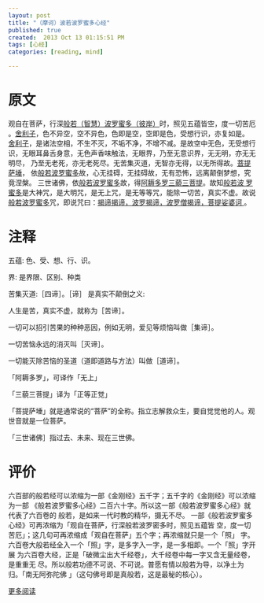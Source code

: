 ```yaml
---
layout: post
title: "（摩诃）波若波罗蜜多心经"
published: true
created:  2013 Oct 13 01:15:51 PM
tags: [心经]
categories: [reading, mind]

---
```


# 原文

观自在菩萨，行深<u>般若（智慧）波罗蜜多（彼岸）</u>时，照见五蕴皆空，度一切苦厄
。<u>舍利子</u>，色不异空，空不异色，色即是空，空即是色，受想行识，亦复如是。
<u>舍利子</u>，是诸法空相，不生不灭，不垢不净，不增不减。是故空中无色，无受想行
识，无眼耳鼻舌身意，无色声香味触法，无眼界，乃至无意识界，无无明，亦无无明尽，
乃至无老死，亦无老死尽。无苦集灭道，无智亦无得，以无所得故。<u>菩提萨埵</u>，
依<u>般若波罗蜜多</u>故，心无挂碍，无挂碍故，无有恐怖，远离颠倒梦想，究竟涅槃。
三世诸佛，依<u>般若波罗蜜多</u>故，得<u>阿耨多罗三藐三菩提</u>。故知<u>般若波
罗蜜多</u>是大神咒，是大明咒，是无上咒，是无等等咒，能除一切苦，真实不虚。故说
<u>般若波罗蜜多</u>咒，即说咒曰：<u>揭谛揭谛，波罗揭谛，波罗僧揭谛，菩提娑婆诃
</u>。

# 注释
五蕴: 色、受、想、行、识。

界: 是界限、区别、种类

苦集灭道:［四谛］。［谛］ 是真实不颠倒之义:

人生是苦，真实不虚，就称为［苦谛］。 

一切可以招引苦果的种种恶因，例如无明，爱见等烦恼叫做［集谛］。 

一切苦恼永远的消灭叫［灭谛］。

一切能灭除苦恼的圣道（道即道路与方法）叫做［道谛］。

「阿耨多罗」，可译作「无上」

「三藐三菩提」译为「正等正觉」

「菩提萨埵」就是通常说的“菩萨”的全称。指立志解救众生，要自觉觉他的人。观世音就是一位菩萨。

「三世诸佛］指过去、未来、现在三世佛。

# 评价
六百部的般若经可以浓缩为一部《金刚经》五千字；五千字的《金刚经》可以浓缩为一部
《般若波罗蜜多心经》二百六十字。所以这一部《般若波罗蜜多心经》就代表了六百卷的
般若，是如来一代时教的精华，摄无不尽。
一部《般若波罗蜜多心经》可再浓缩为「观自在菩萨，行深般若波罗密多时，照见五蕴皆
空，度一切苦厄」；这几句可再浓缩成「观自在菩萨」五个字；再浓缩就只是一个「照」
字。六百卷大般若经全入一个「照」字，是多字入一字，是一多相即。一个「照」字开展
为六百卷大经，正是「破微尘出大千经卷」，大千经卷中每一字又含无量经卷，是重重无
尽。所以般若功德不可说、不可说。普愿有情以般若为导，以净土为归。「南无阿弥陀佛
」（这句佛号即是真般若，这是最秘的核心）。

[更多阅读](http://www.cslog.cn/Content/xin_jing_jue/)

